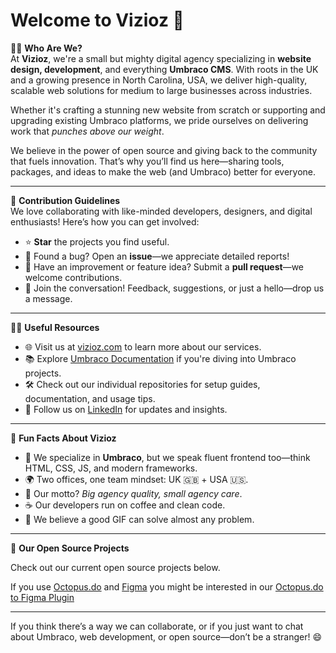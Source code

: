 # Welcome to Vizioz 👋

🙋‍♂️ **Who Are We?**  
At **Vizioz**, we're a small but mighty digital agency specializing in **website design, development**, and everything **Umbraco CMS**. With roots in the UK and a growing presence in North Carolina, USA, we deliver high-quality, scalable web solutions for medium to large businesses across industries.  

Whether it's crafting a stunning new website from scratch or supporting and upgrading existing Umbraco platforms, we pride ourselves on delivering work that *punches above our weight*.

We believe in the power of open source and giving back to the community that fuels innovation. That’s why you’ll find us here—sharing tools, packages, and ideas to make the web (and Umbraco) better for everyone.

---

🌈 **Contribution Guidelines**  
We love collaborating with like-minded developers, designers, and digital enthusiasts! Here’s how you can get involved:

- ⭐ **Star** the projects you find useful.
- 🐛 Found a bug? Open an **issue**—we appreciate detailed reports!
- 🚀 Have an improvement or feature idea? Submit a **pull request**—we welcome contributions.
- 💬 Join the conversation! Feedback, suggestions, or just a hello—drop us a message.

---

👩‍💻 **Useful Resources**
- 🌐 Visit us at [vizioz.com](https://www.vizioz.com) to learn more about our services.
- 📚 Explore [Umbraco Documentation](https://docs.umbraco.com/) if you're diving into Umbraco projects.
- 🛠️ Check out our individual repositories for setup guides, documentation, and usage tips.
- 🔗 Follow us on [LinkedIn](https://www.linkedin.com/company/vizioz) for updates and insights.

---

🍿 **Fun Facts About Vizioz**
- 🚀 We specialize in **Umbraco**, but we speak fluent frontend too—think HTML, CSS, JS, and modern frameworks.
- 🌍 Two offices, one team mindset: UK 🇬🇧 + USA 🇺🇸.
- 🦄 Our motto? *Big agency quality, small agency care*.
- ☕ Our developers run on coffee and clean code.
- 🎉 We believe a good GIF can solve almost any problem.

---

🔧 **Our Open Source Projects**

Check out our current open source projects below.

If you use [Octopus.do](https://www.octopus.do) and [Figma](https://www.figma.com) you might be interested in our [Octopus.do to Figma Plugin](https://www.figma.com/community/plugin/1356405093954270602/octopus-do-to-figma-by-vizioz)

---

If you think there’s a way we can collaborate, or if you just want to chat about Umbraco, web development, or open source—don’t be a stranger! 😄

